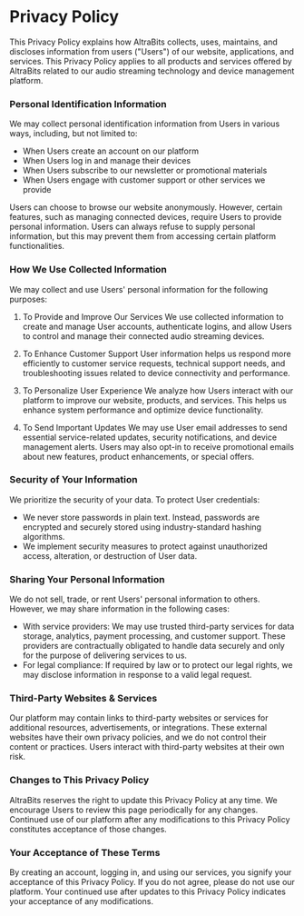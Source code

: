 # Privacy Policy

This Privacy Policy explains how AltraBits collects, uses, maintains, and discloses information from users ("Users") of our website, applications, and services. This Privacy 
Policy applies to all products and services offered by AltraBits related to our audio streaming technology and device management platform.

### Personal Identification Information
We may collect personal identification information from Users in various ways, including, but not limited to:

- When Users create an account on our platform
- When Users log in and manage their devices
- When Users subscribe to our newsletter or promotional materials
- When Users engage with customer support or other services we provide

Users can choose to browse our website anonymously. However, certain features, such as managing connected devices, require Users to provide personal information. Users can 
  always refuse to supply personal information, but this may prevent them from accessing certain platform functionalities.

### How We Use Collected Information
We may collect and use Users' personal information for the following purposes:

1. To Provide and Improve Our Services
   We use collected information to create and manage User accounts, authenticate logins, and allow Users to control and manage their connected audio streaming devices.

2. To Enhance Customer Support
   User information helps us respond more efficiently to customer service requests, technical support needs, and troubleshooting issues related to device connectivity and performance.

3. To Personalize User Experience
   We analyze how Users interact with our platform to improve our website, products, and services. This helps us enhance system performance and optimize device functionality.

4. To Send Important Updates
   We may use User email addresses to send essential service-related updates, security notifications, and device management alerts. Users may also opt-in to receive promotional emails about new features, product enhancements, or special offers.

### Security of Your Information
We prioritize the security of your data. To protect User credentials:

- We never store passwords in plain text. Instead, passwords are encrypted and securely stored using industry-standard hashing algorithms.
- We implement security measures to protect against unauthorized access, alteration, or destruction of User data.

### Sharing Your Personal Information
We do not sell, trade, or rent Users' personal information to others. However, we may share information in the following cases:

- With service providers: We may use trusted third-party services for data storage, analytics, payment processing, and customer support. These providers are contractually 
obligated to handle data securely and only for the purpose of delivering services to us.
- For legal compliance: If required by law or to protect our legal rights, we may disclose information in response to a valid legal request.

### Third-Party Websites & Services
Our platform may contain links to third-party websites or services for additional resources, advertisements, or integrations. These external websites have their own privacy policies, and we do not control their content or practices. Users interact with third-party websites at their own risk.

### Changes to This Privacy Policy
AltraBits reserves the right to update this Privacy Policy at any time. We encourage Users to review this page periodically for any changes. Continued use of our platform after any modifications to this Privacy Policy constitutes acceptance of those changes.

### Your Acceptance of These Terms
By creating an account, logging in, and using our services, you signify your acceptance of this Privacy Policy. If you do not agree, please do not use our platform. Your continued use after updates to this Privacy Policy indicates your acceptance of any modifications.